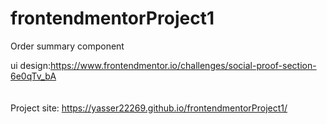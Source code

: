 # frontendmentorProject1
Order summary component <br>

ui design:https://www.frontendmentor.io/challenges/social-proof-section-6e0qTv_bA   <br>  <br> <br>
Project site: https://yasser22269.github.io/frontendmentorProject1/   <br>

 <img src="../master/design/active-states.jpg" alt="">
